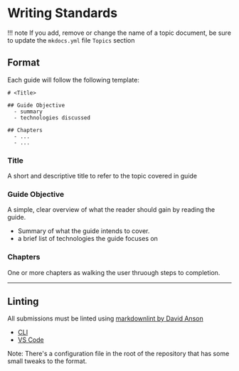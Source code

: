 # Writing Standards

!!! note
    If you add, remove or change the name of a topic document, be sure
    to update the `mkdocs.yml` file `Topics` section

## Format

Each guide will follow the following template:

```text
# <Title>

## Guide Objective
  - summary
  - technologies discussed

## Chapters
  - ...
  - ...
```

### Title

A short and descriptive title to refer to the topic covered in guide

### Guide Objective

A simple, clear overview of what the reader should gain by reading the guide.

- Summary of what the guide intends to cover.
- a brief list of technologies the guide focuses on

### Chapters

One or more chapters as walking the user thruough steps to completion.

---

## Linting

All submissions must be linted using [markdownlint by David Anson](https://github.com/DavidAnson/markdownlint)

- [CLI](https://github.com/igorshubovych/markdownlint-cli)
- [VS Code](https://marketplace.visualstudio.com/items?itemName=DavidAnson.vscode-markdownlint)

Note: There's a configuration file in the root of the repository that has some
small tweaks to the format.
